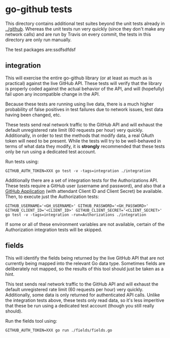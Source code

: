 go-github tests
===============

This directory contains additional test suites beyond the unit tests already in
[../github](../github). Whereas the unit tests run very quickly (since they
don't make any network calls) and are run by Travis on every commit, the tests
in this directory are only run manually.

The test packages are:ssdfsdfdsf

integration
-----------

This will exercise the entire go-github library (or at least as much as is
practical) against the live GitHub API. These tests will verify that the
library is properly coded against the actual behavior of the API, and will
(hopefully) fail upon any incompatible change in the API.

Because these tests are running using live data, there is a much higher
probability of false positives in test failures due to network issues, test
data having been changed, etc.

These tests send real network traffic to the GitHub API and will exhaust the
default unregistered rate limit (60 requests per hour) very quickly.
Additionally, in order to test the methods that modify data, a real OAuth token
will need to be present. While the tests will try to be well-behaved in terms
of what data they modify, it is **strongly** recommended that these tests only
be run using a dedicated test account.

Run tests using:

    GITHUB_AUTH_TOKEN=XXX go test -v -tags=integration ./integration

Additionally there are a set of integration tests for the Authorizations API.
These tests require a GitHub user (username and password), and also that a
[GitHub Application](https://github.com/settings/applications/new) (with
attendant Client ID and Client Secret) be available. Then, to execute just the
Authorization tests:

    GITHUB_USERNAME='<GH_USERNAME>' GITHUB_PASSWORD='<GH_PASSWORD>' GITHUB_CLIENT_ID='<CLIENT_ID>' GITHUB_CLIENT_SECRET='<CLIENT_SECRET>' go test -v -tags=integration -run=Authorizations ./integration

If some or all of these environment variables are not available, certain of the
Authorization integration tests will be skipped.

fields
------

This will identify the fields being returned by the live GitHub API that are
not currently being mapped into the relevant Go data type. Sometimes fields
are deliberately not mapped, so the results of this tool should just be taken
as a hint.

This test sends real network traffic to the GitHub API and will exhaust the
default unregistered rate limit (60 requests per hour) very quickly.
Additionally, some data is only returned for authenticated API calls. Unlike
the integration tests above, these tests only read data, so it's less
imperitive that these be run using a dedicated test account (though you still
really should).

Run the fields tool using:

    GITHUB_AUTH_TOKEN=XXX go run ./fields/fields.go
